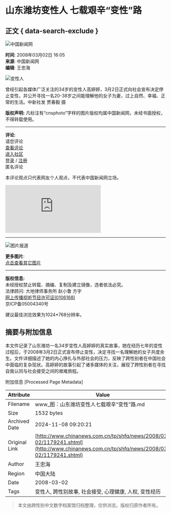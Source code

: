 # 山东潍坊变性人 七载艰辛“变性”路

## 正文 { data-search-exclude }


![中国新闻网](/images/images1/logo2.gif)

**时间**: 2008年03月02日 16:05  
**来源**: 中国新闻网  
**编辑**: 王忠海  

![变性人](U43P4T8D1179241F107DT20080302160529.jpg)

曾经引起各媒体广泛关注的34岁的变性人高婷婷，3月2日正式向社会宣布决定停止变性，并公开寻找一名20-38岁之间能理解他的女子为妻，过上自然、幸福、正常的生活。中新社发 贾春毅 摄

**版权声明:** 凡标注有“cnsphoto”字样的图片版权均属中国新闻网，未经书面授权，不得转载使用。

---

**评论**:  
请您评论  
[查看评论](http://comment.chinanews.com.cn/comments/comments.php?newsid=1179241)  
[进入社区](http://bbs.chinanews.com.cn)  
[登录](http://comment.chinanews.com.cn/logging.php?action=login) / [注册](http://bbs.chinanews.com.cn/register.php)  
匿名评论

本评论观点只代表网友个人观点，不代表中国新闻网立场。  

![验证](http://comment.chinanews.com.cn/comments/image.php)

--- 

![图片报道](U43P4T8D1179241F107DT20080302160529.jpg)

**更多图片**:  
[点击查看其它图片](/photo/index.shtml)

---

**版权信息:**  
未经授权禁止转载、摘编、复制及建立镜像，违者依法必究。  
法律顾问: 大地律师事务所 赵小鲁 方宇  
[网上传播视听节目许可证(0106168)](http://www5.chinanews.com.cn/xuke.htm)  
京ICP备05004340号  

建议最佳浏览效果为1024*768分辨率。

## 摘要与附加信息

<!-- tcd_abstract -->
本文件记录了山东潍坊一名34岁变性人高婷婷的真实故事，她在经历七年的变性过程后，于2008年3月2日正式宣布停止变性，决定寻找一名理解她的女子共度余生。文件详细描述了她的内心挣扎与外部社会的压力，反映了跨性别者在中国社会中面临的复杂现状。高婷婷的故事引起了诸多媒体的关注，展现了跨性别者在寻找自我认同与社会接受之间的艰难旅程。
<!-- tcd_abstract_end -->

附加信息 [Processed Page Metadata]

| Attribute       | Value                                  |
|-----------------|----------------------------------------|
| Filename        | www_图：山东潍坊变性人七载艰辛“变性”路.md                             |
| Size            | 1532 bytes                           |
| Archived Date   | 2024-11-08 09:20:21                             |
| Original Link   | [http://www.chinanews.com.cn/tp/shfq/news/2008/03-02/1179241.shtml](http://www.chinanews.com.cn/tp/shfq/news/2008/03-02/1179241.shtml)                       |
| Author          | 王忠海                               |
| Region          | 中国大陆                               |
| Date            | 2008-03-02                                 |
| Tags            | 变性人, 跨性别故事, 社会接受, 心理健康, 人权, 变性经历                                 |
>
> 本文由跨性别中文数字档案馆归档整理，仅供浏览。版权归原作者所有。
>